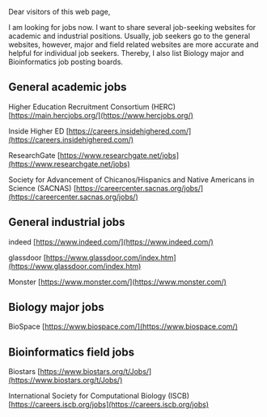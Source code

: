 Dear visitors of this web page,

I am looking for jobs now. I want to share several job-seeking websites for academic and industrial positions. Usually, job seekers go to the general websites, however, major and field related websites are more accurate and helpful for individual job seekers. Thereby, I also list Biology major and Bioinformatics job posting boards.



## General academic jobs

Higher Education Recruitment Consortium (HERC) [https://main.hercjobs.org/](https://www.hercjobs.org/)

Inside Higher ED [https://careers.insidehighered.com/](https://careers.insidehighered.com/)

ResearchGate [https://www.researchgate.net/jobs](https://www.researchgate.net/jobs)

Society for Advancement of Chicanos/Hispanics and Native Americans in Science (SACNAS) [https://careercenter.sacnas.org/jobs/](https://careercenter.sacnas.org/jobs/)





## General industrial jobs

indeed [https://www.indeed.com/](https://www.indeed.com/)

glassdoor [https://www.glassdoor.com/index.htm](https://www.glassdoor.com/index.htm)

Monster [https://www.monster.com/](https://www.monster.com/)



## Biology major jobs

BioSpace [https://www.biospace.com/](https://www.biospace.com/)



## Bioinformatics field jobs

Biostars [https://www.biostars.org/t/Jobs/](https://www.biostars.org/t/Jobs/)

International Society for Computational Biology (ISCB) [https://careers.iscb.org/jobs](https://careers.iscb.org/jobs)
